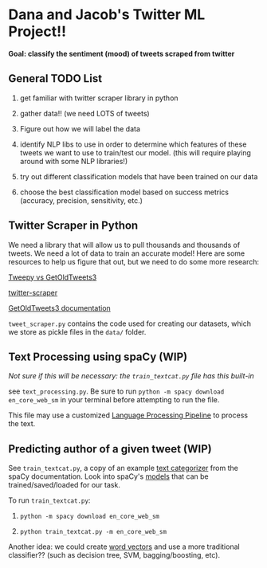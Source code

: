 # Dana and Jacob's Twitter ML Project!!

**Goal: classify the sentiment (mood) of tweets scraped from twitter**

## General TODO List

1. get familiar with twitter scraper library in python

2. gather data!! (we need LOTS of tweets)

3. Figure out how we will label the data

4. identify NLP libs to use in order to determine which features of these tweets we want to use to train/test our model. (this will require playing around with some NLP libraries!)

5. try out different classification models that have been trained on our data

6. choose the best classification model based on success metrics (accuracy, precision, sensitivity, etc.)

## Twitter Scraper in Python

We need a library that will allow us to pull thousands and thousands of tweets. We need a lot of data to train an accurate model! Here are some resources to help us figure that out, but we need to do some more research:

[Tweepy vs GetOldTweets3](https://towardsdatascience.com/how-to-scrape-tweets-from-twitter-59287e20f0f1)

[twitter-scraper](https://pypi.org/project/twitter-scraper/)

[GetOldTweets3 documentation](https://github.com/Mottl/GetOldTweets3)

`tweet_scraper.py` contains the code used for creating our datasets, which we store as pickle files in the `data/` folder.

## Text Processing using spaCy (WIP)

*Not sure if this will be necessary: the `train_textcat.py` file has this built-in*

see `text_processing.py`. Be sure to run `python -m spacy download en_core_web_sm` in your terminal before attempting to run the file.

This file may use a customized [Language Processing Pipeline](https://spacy.io/usage/processing-pipelines) to process the text. 

## Predicting author of a given tweet (WIP)

See `train_textcat.py`, a copy of an example [text categorizer](https://spacy.io/usage/training#textcat) from the spaCy documentation. Look into spaCy's [models](https://spacy.io/usage/training) that can be trained/saved/loaded for our task.

To run `train_textcat.py`:

1. `python -m spacy download en_core_web_sm`

2. `python train_textcat.py -m en_core_web_sm`

Another idea: we could create [word vectors](https://spacy.io/usage/vectors-similarity) and use a more traditional classifier?? (such as decision tree, SVM, bagging/boosting, etc).
